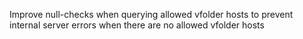 Improve null-checks when querying allowed vfolder hosts to prevent internal server errors when there are no allowed vfolder hosts
